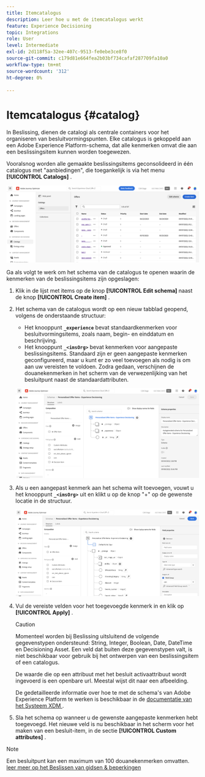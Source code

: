 ```yaml
---
title: Itemcatalogus
description: Leer hoe u met de itemcatalogus werkt
feature: Experience Decisioning
topic: Integrations
role: User
level: Intermediate
exl-id: 2d118f5a-32ee-407c-9513-fe0ebe3ce8f0
source-git-commit: c179d81e664fea2b03bf734cafaf287709fa10a0
workflow-type: tm+mt
source-wordcount: '312'
ht-degree: 0%

---
```


# Itemcatalogus {#catalog}

In Beslissing, dienen de catalogi als centrale containers voor het organiseren van besluitvormingspunten. Elke catalogus is gekoppeld aan een Adobe Experience Platform-schema, dat alle kenmerken omvat die aan een beslissingsitem kunnen worden toegewezen.

Vooralsnog worden alle gemaakte beslissingsitems geconsolideerd in één catalogus met &quot;aanbiedingen&quot;, die toegankelijk is via het menu **[!UICONTROL  Catalogs]** .

![](assets/catalogs-list.png)

Ga als volgt te werk om het schema van de catalogus te openen waarin de kenmerken van de beslissingsitems zijn opgeslagen:

1. Klik in de lijst met items op de knop **[!UICONTROL Edit schema]** naast de knop **[!UICONTROL Create item]** .

1. Het schema van de catalogus wordt op een nieuw tabblad geopend, volgens de onderstaande structuur:

   * Het knooppunt **`_experience`** bevat standaardkenmerken voor besluitvormingsitems, zoals naam, begin- en einddatum en beschrijving.
   * Het knooppunt **`_<imsOrg>`** bevat kenmerken voor aangepaste beslissingsitems. Standaard zijn er geen aangepaste kenmerken geconfigureerd, maar u kunt er zo veel toevoegen als nodig is om aan uw vereisten te voldoen. Zodra gedaan, verschijnen de douanekenmerken in het scherm van de verwezenlijking van het besluitpunt naast de standaardattributen.

   ![](assets/catalogs-schema.png)

1. Als u een aangepast kenmerk aan het schema wilt toevoegen, vouwt u het knooppunt **`_<imsOrg>`** uit en klikt u op de knop &quot;+&quot; op de gewenste locatie in de structuur.

   ![](assets/catalogs-add.png)

1. Vul de vereiste velden voor het toegevoegde kenmerk in en klik op **[!UICONTROL Apply]** .

   >[!CAUTION]
   >
   >Momenteel worden bij Beslissing uitsluitend de volgende gegevenstypen ondersteund: String, Integer, Boolean, Date, DateTime en Decisioning Asset. Een veld dat buiten deze gegevenstypen valt, is niet beschikbaar voor gebruik bij het ontwerpen van een beslissingsitem of een catalogus.

   De waarde die op een attribuut met het besluit activaattribuut wordt ingevoerd is een openbare url. Meestal wijst dit naar een afbeelding.

   De gedetailleerde informatie over hoe te met de schema&#39;s van Adobe Experience Platform te werken is beschikbaar in de [ documentatie van het Systeem XDM ](https://experienceleague.adobe.com/docs/experience-platform/xdm/ui/overview.html).

1. Sla het schema op wanneer u de gewenste aangepaste kenmerken hebt toegevoegd. Het nieuwe veld is nu beschikbaar in het scherm voor het maken van een besluit-item, in de sectie **[!UICONTROL Custom attributes]** .

>[!NOTE]
>
>Een besluitpunt kan een maximum van 100 douanekenmerken omvatten. [ leer meer op het Beslissen van gidsen &amp; beperkingen ](gs-experience-decisioning.md#guardrails)
